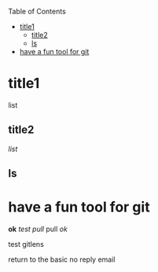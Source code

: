 Table of Contents
- [title1](#title1)
  - [title2](#title2)
  - [ls](#ls)
- [have a fun tool for git](#have-a-fun-tool-for-git)

# title1
list
## title2
_list_
## ls

# have a fun tool for git
**ok**
_test pull_
pull _ok_

test gitlens

return to the basic no reply email
